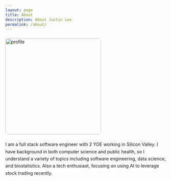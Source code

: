 ```yaml
---
layout: page
title: About
description: About Justin Lee
permalink: /about/
---
```


<div style="display: flex; align-items: flex-start; gap: 20px; flex-wrap: wrap; margin: 1.5em 0;">
    <img src="{{ '/images/profile.png' | relative_url }}" alt="profile" style="width: 300px; height: 300px; max-width: 100%; height: auto; flex-shrink: 0; object-fit: cover; border-radius: 8px;" />
    <div style="flex: 1; margin-top: 0; min-width: 200px; font-size: 1em; line-height: 1.6;">
        I am a full stack software engineer with 2 YOE working in Silicon Valley. I have background in both computer science and public health, so I understand a variety of topics including software engineering, data science, and biostatistics. Also a tech enthusiast, focusing on using AI to leverage stock trading recently.
    </div>
</div>
